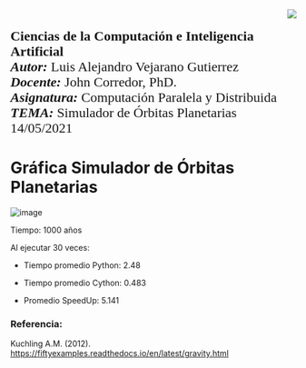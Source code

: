 <div> 
<img src="https://res-5.cloudinary.com/crunchbase-production/image/upload/c_lpad,h_256,w_256,f_auto,q_auto:eco/v1455514364/pim02bzqvgz0hibsra41.png" align="right"><br><br><FONT FACE="times new roman" SIZE=5>
<b> Ciencias de la Computación e Inteligencia Artificial </b>
<br>
<i><b>Autor:</b></i> Luis Alejandro Vejarano Gutierrez 
<br>
<i><b>Docente:</b></i> John Corredor, PhD.
<br>
<i><b>Asignatura:</b></i> Computación Paralela y Distribuida
<br>
<i><b>TEMA:</b></i> Simulador de Órbitas Planetarias
<br>
14/05/2021
<br>
</FONT>
</div>

# Gráfica Simulador de Órbitas Planetarias
![image](https://user-images.githubusercontent.com/45238389/117529936-24aedd80-afa0-11eb-8365-8f78b99a2c25.png)



Tiempo: 1000 años


Al ejecutar 30 veces:


  * Tiempo promedio Python: 2.48
  
  * Tiempo promedio Cython: 0.483
  
  * Promedio SpeedUp: 5.141

### Referencia:
Kuchling A.M. (2012). https://fiftyexamples.readthedocs.io/en/latest/gravity.html

